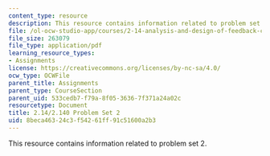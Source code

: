 ```yaml
---
content_type: resource
description: This resource contains information related to problem set 2.
file: /ol-ocw-studio-app/courses/2-14-analysis-and-design-of-feedback-control-systems-spring-2014/8beca46324c3f54261ff91c51600a2b3_MIT2_14S14_Problem_Set_2.pdf
file_size: 263079
file_type: application/pdf
learning_resource_types:
- Assignments
license: https://creativecommons.org/licenses/by-nc-sa/4.0/
ocw_type: OCWFile
parent_title: Assignments
parent_type: CourseSection
parent_uid: 533cedb7-f79a-8f05-3636-7f371a24a02c
resourcetype: Document
title: 2.14/2.140 Problem Set 2
uid: 8beca463-24c3-f542-61ff-91c51600a2b3
---
```

This resource contains information related to problem set 2.